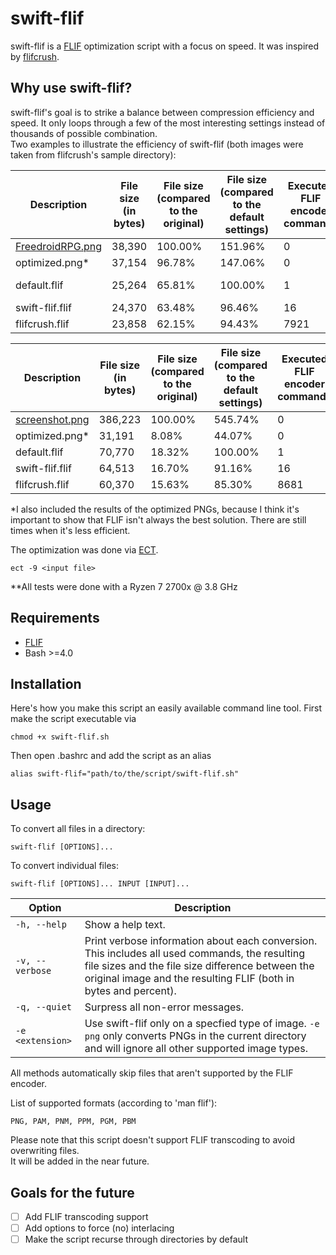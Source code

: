 # swift-flif
swift-flif is a [FLIF](https://flif.info/) optimization script with a focus on speed. It was inspired by [flifcrush](https://github.com/matthiaskrgr/flifcrush).

## Why use swift-flif?

swift-flif's goal is to strike a balance between compression efficiency and speed. It only loops through a few of the most interesting settings instead of thousands of possible combination.  
Two examples to illustrate the efficiency of swift-flif (both images were taken from flifcrush's sample directory): 

Description | File size (in bytes) | File size (compared to the original) | File size (compared to the default settings) | Executed FLIF encoder commands | Elapsed time**
------------ | ------------- | ------------- | ------------- | ------------- | -------------
[FreedroidRPG.png](https://raw.githubusercontent.com/matthiaskrgr/flifcrush/master/samples/FreedroidRPG.png) | 38,390 | 100.00% | 151.96% | 0 | -
optimized.png* | 37,154 | 96.78% | 147.06% | 0 | 00:00:01
default.flif | 25,264 | 65.81% | 100.00% | 1 | less than a second
swift-flif.flif | 24,370 | 63.48% | 96.46% | 16 | 00:00:01
flifcrush.flif | 23,858 | 62.15% | 94.43% | 7921 | 00:11:40

Description | File size (in bytes) | File size (compared to the original) | File size (compared to the default settings) | Executed FLIF encoder commands | Elapsed time**
------------ | ------------- | ------------- | ------------- | ------------- | -------------
[screenshot.png](https://raw.githubusercontent.com/matthiaskrgr/flifcrush/master/samples/screenshot.png) | 386,223 | 100.00% | 545.74% | 0 | -
optimized.png* | 31,191 | 8.08% | 44.07% | 0 | 00:00:22
default.flif | 70,770 | 18.32% | 100.00% | 1 | 00:00:02
swift-flif.flif | 64,513 | 16.70% | 91.16% | 16 | 00:00:17
flifcrush.flif | 60,370 | 15.63% | 85.30% | 8681 | 07:07:53


*I also included the results of the optimized PNGs, because I think it's important to show that FLIF isn't always the best solution. There are still times when it's less efficient.

The optimization was done via [ECT](https://github.com/fhanau/Efficient-Compression-Tool).  
````
ect -9 <input file>
````
**All tests were done with a Ryzen 7 2700x @ 3.8 GHz

## Requirements

* [FLIF](https://github.com/FLIF-hub/FLIF)
* Bash >=4.0

## Installation

Here's how you make this script an easily available command line tool. First make the script executable via 
````
chmod +x swift-flif.sh
````
Then open .bashrc and add the script as an alias
````
alias swift-flif="path/to/the/script/swift-flif.sh"
````
## Usage

To convert all files in a directory:
````
swift-flif [OPTIONS]...
````
To convert individual files:
````
swift-flif [OPTIONS]... INPUT [INPUT]...
````
Option | Description
------------ | -------------
`-h, --help` | Show a help text.  
`-v, --verbose` | Print verbose information about each conversion. This includes all used commands, the resulting file sizes and the file size difference between the original image and the resulting FLIF (both in bytes and percent).   
`-q, --quiet` | Surpress all non-error messages.
`-e <extension>` | Use swift-flif only on a specfied type of image. `-e png` only converts PNGs in the current directory and will ignore all other supported image types.

All methods automatically skip files that aren't supported by the FLIF encoder.

List of supported formats (according to 'man flif'):  
````
PNG, PAM, PNM, PPM, PGM, PBM
````
Please note that this script doesn't support FLIF transcoding to avoid overwriting files.  
It will be added in the near future.

## Goals for the future

- [ ] Add FLIF transcoding support
- [ ] Add options to force (no) interlacing
- [ ] Make the script recurse through directories by default
